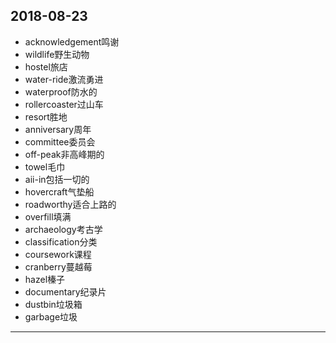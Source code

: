 2018-08-23
---
- acknowledgement鸣谢
- wildlife野生动物
- hostel旅店
- water-ride激流勇进
- waterproof防水的
- rollercoaster过山车
- resort胜地
- anniversary周年
- committee委员会
- off-peak非高峰期的
- towel毛巾
- aii-in包括一切的
- hovercraft气垫船
- roadworthy适合上路的
- overfill填满
- archaeology考古学
- classification分类
- coursework课程
- cranberry蔓越莓
- hazel榛子
- documentary纪录片
- dustbin垃圾箱
- garbage垃圾
---